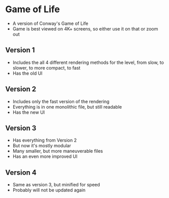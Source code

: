 # Game of Life

- A version of Conway's Game of Life
- Game is best viewed on 4K+ screens, so either use it on that or zoom out


## Version 1

- Includes the all 4 different rendering methods for the level, from slow, to slower, to more compact, to fast
- Has the old UI


## Version 2

- Includes only the fast version of the rendering
- Everything is in one monolithic file, but still readable
- Has the new UI


## Version 3

- Has everything from Version 2
- But now it's mostly modular
- Many smaller, but more maneuverable files
- Has an even more improved UI


## Version 4

- Same as version 3, but minified for speed
- Probably will not be updated again
